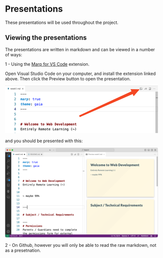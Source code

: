 # Presentations

These presentations will be used throughout the project. 

## Viewing the presentations

The presentations are written in markdown and can be viewed in a number of ways:

1 - Using the [Marp for VS Code](https://marketplace.visualstudio.com/items?itemName=marp-team.marp-vscode) extension.

Open Visual Studio Code on your computer, and install the extension linked above. Then click the Preview button to open the presentation.

![Marp Preview](./images/week1/marpPreviewOpen.png)

and you should be presented with this:

![Presentation](./images/week1/marpPreviewDisplayed.png)

2 - On Github, however you will only be able to read the raw markdown, not as a presetnation.